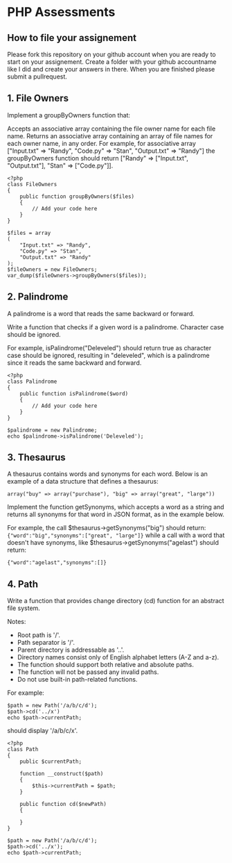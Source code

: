
# PHP Assessments

## How to file your assignement
Please fork this repository on your github account when you are ready to start on your assignement. Create a folder with your github accountname like I did and create your answers in there. When you are finished please submit a pullrequest.

## 1. File Owners
Implement a groupByOwners function that:

Accepts an associative array containing the file owner name for each file name.
Returns an associative array containing an array of file names for each owner name, in any order.
For example, for associative array ["Input.txt" => "Randy", "Code.py" => "Stan", "Output.txt" => "Randy"] the groupByOwners function should return ["Randy" => ["Input.txt", "Output.txt"], "Stan" => ["Code.py"]].


```
<?php
class FileOwners
{
    public function groupByOwners($files)
    {
        // Add your code here
    }
}

$files = array
(
    "Input.txt" => "Randy",
    "Code.py" => "Stan",
    "Output.txt" => "Randy"
);
$fileOwners = new FileOwners;
var_dump($fileOwners->groupByOwners($files));
```


## 2. Palindrome
A palindrome is a word that reads the same backward or forward.

Write a function that checks if a given word is a palindrome. Character case should be ignored.

For example, isPalindrome("Deleveled") should return true as character case should be ignored, resulting in "deleveled", which is a palindrome since it reads the same backward and forward.

```
<?php
class Palindrome
{
    public function isPalindrome($word)
    {
        // Add your code here
    }
}

$palindrome = new Palindrome;
echo $palindrome->isPalindrome('Deleveled');
```

## 3. Thesaurus

A thesaurus contains words and synonyms for each word. Below is an example of a data structure that defines a thesaurus:

`array("buy" => array("purchase"), "big" => array("great", "large"))`

Implement the function getSynonyms, which accepts a word as a string and returns all synonyms for that word in JSON format, as in the example below.

For example, the call $thesaurus->getSynonyms("big") should return:
`{"word":"big","synonyms":["great", "large"]}`
while a call with a word that doesn't have synonyms, like $thesaurus->getSynonyms("agelast") should return:

`{"word":"agelast","synonyms":[]}`

## 4. Path

Write a function that provides change directory (cd) function for an abstract file system.

Notes:
* Root path is '/'.
* Path separator is '/'.
* Parent directory is addressable as '..'.
* Directory names consist only of English alphabet letters (A-Z and a-z).
* The function should support both relative and absolute paths.
* The function will not be passed any invalid paths.
* Do not use built-in path-related functions.

For example:
```
$path = new Path('/a/b/c/d');
$path->cd('../x')
echo $path->currentPath;
```
should display '/a/b/c/x'.

```
<?php
class Path
{
    public $currentPath;

    function __construct($path)
    {
        $this->currentPath = $path;
    }

    public function cd($newPath)
    {

    }
}

$path = new Path('/a/b/c/d');
$path->cd('../x');
echo $path->currentPath;
```